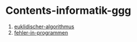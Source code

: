 # Contents-informatik-ggg

1. [euklidischer-algorithmus](euklidischer-algorithmus.md)
2. [fehler-in-programmen](fehler-in-programmen.md)
